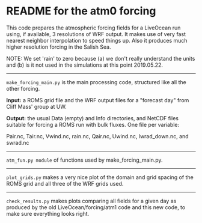 # README for the atm0 forcing

This code prepares the atmospheric forcing fields for a LiveOcean run using, if available, 3 resolutions of WRF output.  It makes use of very fast nearest neighbor interpolation to speed things up. Also it produces much higher resolution forcing in the Salish Sea.

NOTE: We set 'rain' to zero because (a) we don't really understand the units and (b) is it not used in the simulations at this point 2019.05.22.

---

`make_forcing_main.py` is the main processing code, structured like all the other forcing.

**Input:** a ROMS grid file and the WRF output files for a "forecast day" from Cliff Mass' group at UW.

**Output:** the usual Data (empty) and Info directories, and NetCDF files suitable for forcing a ROMS run with bulk fluxes.  One file per variable:

Pair.nc, Tair.nc, Vwind.nc, rain.nc, Qair.nc, Uwind.nc, lwrad_down.nc, and swrad.nc

---

`atm_fun.py module` of functions used by make_forcing_main.py.

---

`plot_grids.py` makes a very nice plot of the domain and grid spacing of the ROMS grid and all three of the WRF grids used.

---

`check_results.py` makes plots comparing all fields for a given day as produced by the old LiveOcean/forcing/atm1 code and this new code, to make sure everything looks right.

